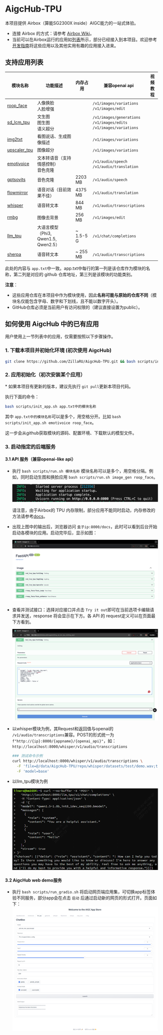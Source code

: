 # AigcHub-TPU

本项目提供 Airbox（算能SG2300X inside）AIGC能力的一站式体验。

- 连接 Airbox 的方式：请参考 [Airbox Wiki](https://gitee.com/zilla0717/AirboxWiki)。
- 当前可以在Airbox运行的应用如[列表](https://gitee.com/zilla0717/AirboxWiki/blob/master/README.md)所示，部分已经接入到本项目。欢迎参考[开发指南](docs/developer_tutorial.md)将这些应用以及其他实用有趣的应用接入进来。

## 支持应用列表

| 模块名称     | 功能描述                             | 内存占用 |   兼容openai api | 视频教程 |
| ------------ | ----------------------------------- | -------- | -------- | -------- |
| [roop_face](https://github.com/ZillaRU/roop_face.git)      | 人像换脸<br>人脸增强         |          | `/v1/images/variations`<br>`/v1/images/edit` |              |
| [sd_lcm_tpu](https://github.com/ZillaRU/SD-lcm-tpu.git)     | 文生图<br>图生图<br>语义超分  |          | `/v1/images/generations`<br>`/v1/images/edits`<br>`/v1/images/variations` |              |
| [img2txt](https://github.com/ZillaRU/ImageSpeaking.git)  | 看图说话、生成图像描述           |          | `/v1/images/variations` |              |
| [upscaler_tpu](https://github.com/ZillaRU/upscaler_tpu.git)   | 图像超分                   |          | `/v1/images/variations` |              |
| [emotivoice](https://github.com/ZillaRU/EmotiVoice-TPU.git) | 文本转语音（支持情感控制）<br>音色克隆  |           | `/v1/audio/speech`<br>`/v1/audio/translation` |              |
| [gptsovits](https://github.com/wlc952/GPT-SoVITS-TPU.git)  | 音色克隆                       | 2203 MB  | `/v1/audio/speech` |              |
| [flowmirror](https://github.com/wlc952/flow_mirror_tpu.git) | 语音对话（目前效果不佳）        | 4375 MB  | `/v1/audio/translation` |              |
| [whisper](https://github.com/wlc952/whisper-TPU.git)     | 语音转文本                        | 844 MB   | `/v1/audio/transcriptions` |              |
| [rmbg](https://github.com/wlc952/rmbg_tpu.git)        | 图像去背景                           | 256 MB   | `/v1/images/edit` |              |
| [llm_tpu](https://github.com/wlc952/llm_aigchub.git)     | 大语言模型（Phi3, Qwen1.5, Qwen2.5）| ~ 1.5-5 G | `/v1/chat/completions` |              |
| [sherpa](https://github.com/wlc952/Kaldi-TPU.git)       | 语音转文本                          |  ~ 255 MB  | `/v1/audio/transcriptions` |              |

此处的内容与 `app.txt`中一致。app.txt中每行的第一列是该仓库作为模块的名称，第二列是对应的 github 仓库地址，第三列是该模块的功能类别。

**注意**：

- 这些应用仓库在本项目中作为模块使用，因此**名称可能与原始的仓库不同**（模块名仅能包含字母、数字和下划线，且不能以数字开头）。
- GitHub仓库必须是当前用户有访问权限的（建议直接设置为public）。

## 如何使用 AigcHub 中的已有应用

用户使用上一节列表中的应用，仅需要按照以下步骤操作。

### 1. 下载本项目并初始化环境 (初次使用 AigcHub)

```sh
git clone https://github.com/ZillaRU/AigcHub-TPU.git && bash scripts/init_env.sh
```

### 2. 应用初始化（初次安装某个应用）

\* 如果本项目有更新的版本，建议先执行 `git pull`更新本项目代码。

执行下面的命令：

```sh
bash scripts/init_app.sh app.txt中的模块名称
```

其中 `app.txt中的模块名称`可以是多个，用空格分开。比如 `bash scripts/init_app.sh emotivoice roop_face`。

这一步会从github获取模块的源码、配置环境、下载默认的模型文件。

### 3. 启动指定的后端服务

#### 3.1 API 服务（兼容openai-like api）

- 执行 `bash scripts/run.sh 模块名称`
  模块名称可以是多个，用空格分隔。例如，同时启动生图和换脸应用 `bash scripts/run.sh image_gen roop_face`。
  
  ![执行run.sh后，后台输出如下信息](docs/assets/readme_run.png)
  
  请注意，由于Airbox的 TPU 内存限制，部分应用不能同时启动，内存修改的方法请参考[docs](https://docs.radxa.com/sophon/airbox/local-ai-deploy/ai-tools/memory_allocate)。

- 出现上图中的输出后，浏览器访问 `盒子ip:8000/docs`，此时可以看到后台开始启动各模块的应用。启动完毕后，显示如图：
  
  ![启动完毕后 API doc](docs/assets/readme_load_done.png)
- 查看并测试接口：选择对应接口并点击 `Try it out`即可在当前选项卡编辑请求并发送，response 将会显示在下方。各 API 的 request定义可以在页面最下方看到。
  
  ![测试接口](docs/assets/readme_test_api.png)

- 以whisper模块为例，其Request和返回值与openai的 `/v1/audio/transcriptions`兼容。POST的形式统一为 `f"http://{ip}:8000/{appname}/{openai_api}"`，如：`http://localhost:8000/whisper/v1/audio/transcriptions`

  ```bash
  ### 测试命令示例
  curl http://localhost:8000/whisper/v1/audio/transcriptions \
    -F 'file=@/data/AigcHub-TPU/repo/whisper/datasets/test/demo.wav;type=audio/wav' \
    -F 'model=base'
  ```

- 以llm_tpu模块为例
  
  ![alt text](docs/assets/readme_chat.png)

#### 3.2 AigcHub web demo服务

- 执行 `bash scripts/run_gradio.sh` 将启动网页端应用集，可切换app标签体验不同服务，部分app会在点击 `启动` 后通过启动新的网页的形式打开。页面如下：![web服务](docs/assets/readme_gradio_hub.png)
